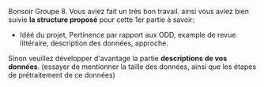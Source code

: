 Bonsoir Groupe 8. Vous aviez fait un très bon travail. ainsi vous aviez bien suivie **la structure proposé** pour cette 1er partie à savoir:
- Idéé du projet, Pertinence par rapport aux ODD, example de revue littéraire, description des données, approche.

Sinon veuillez développer d'avantage la partie **descriptions de vos données**. (essayer de mentionner la taille des données, ainsi que les étapes de prétraitement de ce données)  

